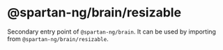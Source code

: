 # @spartan-ng/brain/resizable

Secondary entry point of `@spartan-ng/brain`. It can be used by importing from `@spartan-ng/brain/resizable`.

